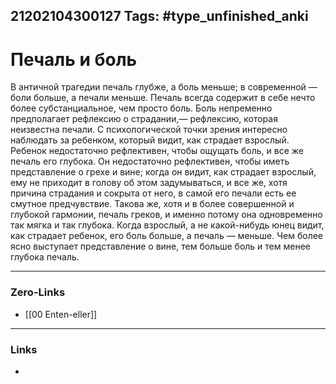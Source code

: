 21202104300127
Tags: #type_unfinished_anki
---
# Печаль и боль

В античной трагедии печаль глубже, а боль меньше; в современной — боли больше, а печали меньше. Печаль всегда содержит в себе нечто более субстанциальное, чем просто боль. Боль непременно предполагает рефлексию о страдании,— рефлексию, которая неизвестна печали. С психологической точки зрения интересно наблюдать за ребенком, который видит, как страдает взрослый. Ребенок недостаточно рефлективен, чтобы ощущать боль, и все же печаль его глубока. Он недостаточно рефлективен, чтобы иметь представление о грехе и вине; когда он видит, как страдает взрослый, ему не приходит в голову об этом задумываться, и все же, хотя причина страдания и сокрыта от него, в самой его печали есть ее смутное предчувствие. Такова же, хотя и в более совершенной и глубокой гармонии, печаль греков, и именно потому она одновременно так мягка и так глубока. Когда взрослый, а не какой-нибудь юнец видит, как страдает ребенок, его боль больше, а печаль — меньше. Чем более ясно выступает представление о вине, тем больше боль и тем менее глубока печаль. 

---
### Zero-Links
- [[00 Enten-eller]]
---
### Links
-